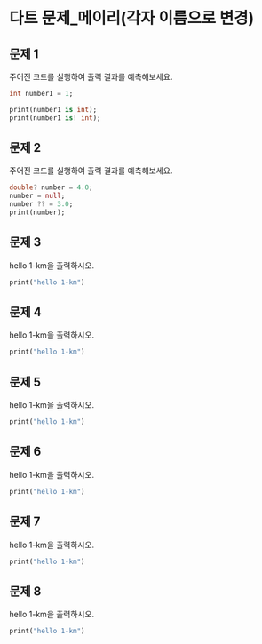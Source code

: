 # 다트 문제_메이리(각자 이름으로 변경)

## 문제 1
주어진 코드를 실행하여 출력 결과를 예측해보세요.

```dart
int number1 = 1;

print(number1 is int);
print(number1 is! int);
```

## 문제 2
주어진 코드를 실행하여 출력 결과를 예측해보세요.

```dart
double? number = 4.0;
number = null;
number ?? = 3.0;
print(number);
```

## 문제 3
hello 1-km을 출력하시오.

```dart
print("hello 1-km")
```

## 문제 4
hello 1-km을 출력하시오.

```dart
print("hello 1-km")
```

## 문제 5
hello 1-km을 출력하시오.

```dart
print("hello 1-km")
```

## 문제 6
hello 1-km을 출력하시오.

```dart
print("hello 1-km")
```

## 문제 7
hello 1-km을 출력하시오.

```dart
print("hello 1-km")
```

## 문제 8
hello 1-km을 출력하시오.

```dart
print("hello 1-km")
```
